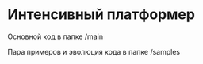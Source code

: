 # Интенсивный платформер

Основной код в папке /main

Пара примеров и эволюция кода в папке /samples
